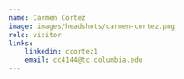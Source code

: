 ```yaml
---
name: Carmen Cortez
image: images/headshots/carmen-cortez.png
role: visitor
links:
    linkedin: ccortez1
    email: cc4144@tc.columbia.edu
---
```

